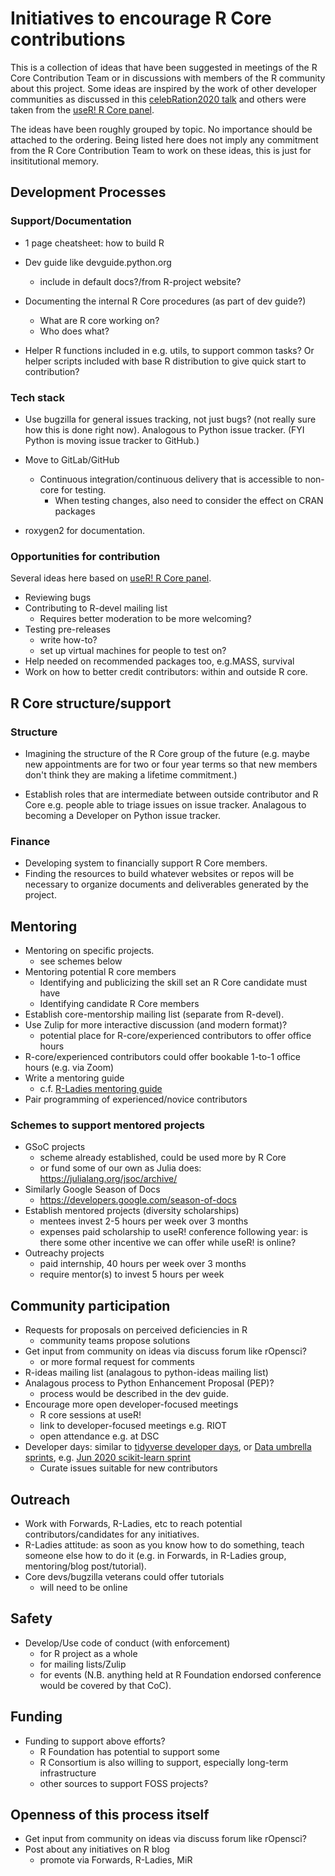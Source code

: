 # Initiatives to encourage R Core contributions

This is a collection of ideas that have been suggested in meetings of the R Core Contribution Team or in discussions with members of the R community about this project. Some ideas are inspired by the work of other developer communities as discussed in this [celebRation2020 talk](https://youtu.be/BbpkKzz71EY?t=1045) and others were taken from the [useR! R Core panel](https://youtu.be/X_eDHNVceCU).

The ideas have been roughly grouped by topic. No importance should be attached to the ordering. Being listed here does not imply any commitment from the R Core Contribution Team to work on these ideas, this is just for insititutional memory. 

## Development Processes

### Support/Documentation

 - 1 page cheatsheet: how to build R
 
 - Dev guide like devguide.python.org
    - include in default docs?/from R-project website?
    
 - Documenting the internal R Core procedures (as part of dev guide?)
     - What are R core working on?
     - Who does what?
    
 - Helper R functions included in e.g. utils, to support common tasks? Or helper scripts included with base R distribution to give quick start to contribution?

### Tech stack

 - Use bugzilla for general issues tracking, not just bugs? (not really sure how this is done right now). Analogous to Python issue tracker. (FYI Python is moving issue tracker to GitHub.)

 - Move to GitLab/GitHub 
    - Continuous integration/continuous delivery that is accessible to non-core for testing.
        - When testing changes, also need to consider the effect on CRAN packages
    
 - roxygen2 for documentation.    

### Opportunities for contribution

Several ideas here based on [useR! R Core panel](https://youtu.be/X_eDHNVceCU).

- Reviewing bugs
- Contributing to R-devel mailing list
    - Requires better moderation to be more welcoming?
- Testing pre-releases
    - write how-to?
    - set up virtual machines for people to test on?
- Help needed on recommended packages too, e.g.MASS, survival 
- Work on how to better credit contributors: within and outside R core.

## R Core structure/support
 
### Structure

 - Imagining the structure of the R Core group of the future (e.g. maybe new appointments are for two or four year terms so that new members don't think they are making a lifetime commitment.)
 
  - Establish roles that are intermediate between outside contributor and R Core e.g. people able to triage issues on issue tracker. Analagous to becoming a Developer on Python issue tracker.

### Finance

 - Developing system to financially support R Core members.
 - Finding the resources to build whatever websites or repos will be necessary to organize documents and deliverables generated by the project.

## Mentoring
 
 - Mentoring on specific projects.
     - see schemes below
 - Mentoring potential R core members 
     * Identifying and publicizing the skill set an R Core candidate must have
     * Identifying candidate R Core members   
 - Establish core-mentorship mailing list (separate from R-devel).
 - Use Zulip for more interactive discussion (and modern format)?
      - potential place for R-core/experienced contributors to offer office hours 
 - R-core/experienced contributors could offer bookable 1-to-1 office hours (e.g. via Zoom)
 - Write a mentoring guide
    - c.f. [R-Ladies mentoring guide](https://tinyurl.com/rladies-mentoring-guidelines)
 - Pair programming of experienced/novice contributors

### Schemes to support mentored projects

- GSoC projects
     - scheme already established, could be used more by R Core
     - or fund some of our own as Julia does: https://julialang.org/jsoc/archive/
 - Similarly Google Season of Docs
     - https://developers.google.com/season-of-docs
 - Establish mentored projects (diversity scholarships)
    - mentees invest 2-5 hours per week over 3 months
    - expenses paid scholarship to useR! conference following year: is there some other incentive we can offer while useR! is online?
 - Outreachy projects
    - paid internship, 40 hours per week over 3 months
    - require mentor(s) to invest 5 hours per week

## Community participation

 - Requests for proposals on perceived deficiencies in R
     - community teams propose solutions
 - Get input from community on ideas via discuss forum like rOpensci?
     - or more formal request for comments	 
 - R-ideas mailing list (analagous to python-ideas mailing list)
 - Analagous process to Python Enhancement Proposal (PEP)?
    - process would be described in the dev guide.
 - Encourage more open developer-focused meetings
    - R core sessions at useR!
    - link to developer-focused meetings e.g. RIOT
    - open attendance e.g. at DSC
 - Developer days: similar to [tidyverse developer days](https://github.com/tidyverse/tidy-dev-day), or [Data umbrella sprints](https://www.dataumbrella.org/open-source/sprints), e.g. [Jun 2020 scikit-learn sprint](https://sites.google.com/view/nyc-2020-scikit-sprint)
     - Curate issues suitable for new contributors
    
## Outreach 

 - Work with Forwards, R-Ladies, etc to reach potential contributors/candidates for any initiatives.
 - R-Ladies attitude: as soon as you know how to do something, teach someone else how to do it (e.g. in Forwards, in R-Ladies group, mentoring/blog post/tutorial).
 - Core devs/bugzilla veterans could offer tutorials
     - will need to be online
    
## Safety

 - Develop/Use code of conduct (with enforcement)
     - for R project as a whole
     - for mailing lists/Zulip
     - for events (N.B. anything held at R Foundation endorsed conference would be covered by that CoC).
    
## Funding

- Funding to support above efforts?
    - R Foundation has potential to support some
    - R Consortium is also willing to support, especially long-term infrastructure
    - other sources to support FOSS projects?

## Openness of this process itself

 - Get input from community on ideas via discuss forum like rOpensci?
 - Post about any initiatives on R blog
    - promote via Forwards, R-Ladies, MiR
